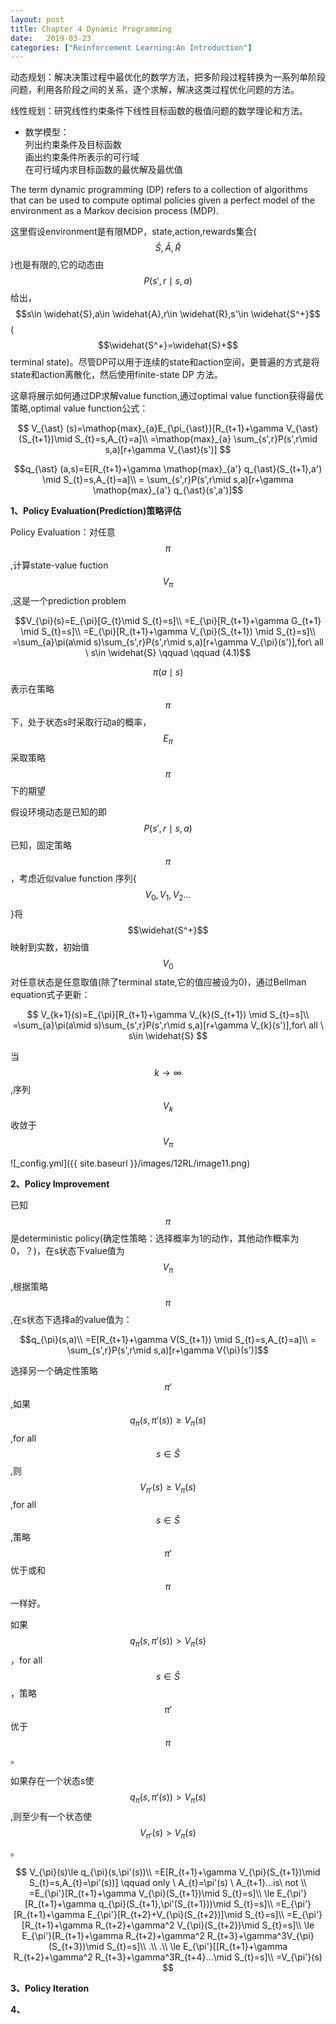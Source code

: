 ```yaml
---
layout: post
title: Chapter 4 Dynamic Programming
date:   2019-03-23
categories: ["Reinforcement Learning:An Introduction"]
---
```


动态规划：解决决策过程中最优化的数学方法，把多阶段过程转换为一系列单阶段问题，利用各阶段之间的关系，逐个求解，解决这类过程优化问题的方法。  

线性规划：研究线性约束条件下线性目标函数的极值问题的数学理论和方法。  
+ 数学模型：  
列出约束条件及目标函数   
画出约束条件所表示的可行域   
在可行域内求目标函数的最优解及最优值  

The term dynamic programming (DP) refers to a collection of algorithms that can be used to compute optimal policies given a perfect model of the environment as a Markov decision process (MDP).

这里假设environment是有限MDP，state,action,rewards集合($$\widehat{S},\widehat{A},\widehat{R}$$)也是有限的,它的动态由$$P(s',r\mid s,a)$$给出，$$s\in \widehat{S},a\in \widehat{A},r\in \widehat{R},s'\in \widehat{S^+}$$($$\widehat{S^+}=\widehat{S}+$$terminal state)。尽管DP可以用于连续的state和action空间，更普遍的方式是将state和action离散化，然后使用finite-state DP 方法。

这章将展示如何通过DP求解value function,通过optimal value function获得最优策略,optimal value function公式：  

$$
V_{\ast} (s)=\mathop{max}_{a}E_{\pi_{\ast}}[R_{t+1}+\gamma V_{\ast}(S_{t+1})\mid S_{t}=s,A_{t}=a]\\
=\mathop{max}_{a} \sum_{s',r}P(s',r\mid s,a)[r+\gamma V_{\ast}(s')]
$$  

$$q_{\ast} (a,s)=E[R_{t+1}+\gamma \mathop{max}_{a'} q_{\ast}(S_{t+1},a') \mid S_{t}=s,A_{t}=a]\\
= \sum_{s',r}P(s',r\mid s,a)[r+\gamma \mathop{max}_{a'}  q_{\ast}(s',a')]$$


**1、Policy Evaluation(Prediction)策略评估**  

Policy Evaluation：对任意$$\pi$$,计算state-value fuction $$V_{\pi}$$,这是一个prediction problem  

$$V_{\pi}(s)=E_{\pi}[G_{t}\mid S_{t}=s]\\
=E_{\pi}[R_{t+1}+\gamma G_{t+1} \mid S_{t}=s]\\
=E_{\pi}[R_{t+1}+\gamma V_{\pi}(S_{t+1}) \mid S_{t}=s]\\
=\sum_{a}\pi(a\mid s)\sum_{s',r}P(s',r\mid s,a)[r+\gamma V_{\pi}(s')],for\ all \ s\in  \widehat{S}  \qquad  \qquad (4.1)$$   


$$\pi(a\mid s)$$表示在策略$$\pi$$下，处于状态s时采取行动a的概率，$$E_{\pi}$$采取策略$$\pi$$下的期望  

假设环境动态是已知的即$$P(s',r\mid s,a)$$已知，固定策略$$\pi$$，考虑近似value function 序列{$$V_{0},V_{1},V_{2}...$$}将$$\widehat{S^+}$$映射到实数，初始值$$V_{0}$$对任意状态是任意取值(除了terminal state,它的值应被设为0)，通过Bellman equation式子更新：

$$
V_{k+1}(s)=E_{\pi}[R_{t+1}+\gamma V_{k}(S_{t+1}) \mid S_{t}=s]\\
=\sum_{a}\pi(a\mid s)\sum_{s',r}P(s',r\mid s,a)[r+\gamma V_{k}(s')],for\ all \ s\in  \widehat{S}
$$  

当$$k \to \infty$$,序列$${V_{k}}$$收敛于$$V_{\pi}$$  

![_config.yml]({{ site.baseurl }}/images/12RL/image11.png)  

**2、Policy Improvement**   

已知$$\pi$$是deterministic policy(确定性策略：选择概率为1的动作，其他动作概率为0，？)，在s状态下value值为$$V_{\pi}$$,根据策略$$\pi$$,在s状态下选择a的value值为：

$$q_{\pi}(s,a)\\
=E[R_{t+1}+\gamma V(S_{t+1}) \mid S_{t}=s,A_{t}=a]\\
= \sum_{s',r}P(s',r\mid s,a)[r+\gamma V{\pi}(s')]$$

选择另一个确定性策略$$\pi'$$,如果$$q_{\pi}(s,\pi'(s)) \ge V_{\pi}(s)$$,for all $$s \in \widehat{S}$$,则$$V_{\pi'}(s)\ge V_{\pi}(s)$$,for all $$s \in \widehat{S}$$,策略$$\pi'$$优于或和$$\pi$$一样好。     

如果$$q_{\pi}(s,\pi'(s)) > V_{\pi}(s)$$，for all $$s \in \widehat{S}$$，策略$$\pi'$$优于$$\pi$$。  

如果存在一个状态s使$$q_{\pi}(s,\pi'(s)) > V_{\pi}(s)$$,则至少有一个状态使$$V_{\pi'}(s) > V_{\pi}(s)$$。    

$$
V_{\pi}(s)\le q_{\pi}(s,\pi'(s))\\
=E[R_{t+1}+\gamma V_{\pi}(S_{t+1})\mid S_{t}=s,A_{t}=\pi'(s))]  \qquad only \ A_{t}=\pi'(s) \ A_{t+1}...is\ not \\
=E_{\pi'}[R_{t+1}+\gamma V_{\pi}(S_{t+1})\mid S_{t}=s]\\
\le E_{\pi'}[R_{t+1}+\gamma q_{\pi}(S_{t+1},\pi'(S_{t+1}))\mid S_{t}=s]\\
=E_{\pi'}[R_{t+1}+\gamma E_{\pi'}[R_{t+2}+V_{\pi}(S_{t+2})]\mid S_{t}=s]\\
=E_{\pi'}[R_{t+1}+\gamma R_{t+2}+\gamma^2 V_{\pi}(S_{t+2})\mid S_{t}=s]\\
\le E_{\pi'}[R_{t+1}+\gamma R_{t+2}+\gamma^2 R_{t+3}+\gamma^3V_{\pi}(S_{t+3})\mid S_{t}=s]\\
.\\
.\\
\le E_{\pi'}[[R_{t+1}+\gamma R_{t+2}+\gamma^2 R_{t+3}+\gamma^3R_{t+4}...\mid S_{t}=s]\\
=V_{\pi'}(s)
$$





**3、Policy Iteration**  

**4、**
